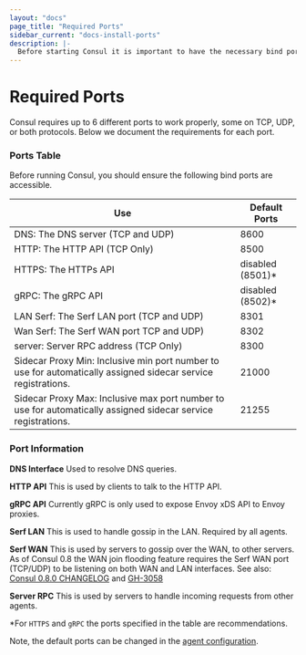 ```yaml
---
layout: "docs"
page_title: "Required Ports"
sidebar_current: "docs-install-ports"
description: |-
  Before starting Consul it is important to have the necessary bind ports accessible.
---
```


# Required Ports


Consul requires up to 6 different ports to work properly, some on
TCP, UDP, or both protocols. Below we document the requirements for each
port. 

### Ports Table

Before running Consul, you should ensure the following bind ports are accessible. 


|  Use                              | Default Ports    | 
| --------------------------------- | ---------------- |
| DNS: The DNS server (TCP and UDP)              | 8600             |
| HTTP: The HTTP API (TCP Only)               | 8500             |
| HTTPS: The HTTPs API              | disabled (8501)* | 
| gRPC: The gRPC API                | disabled (8502)* | 
| LAN Serf: The Serf LAN port (TCP and UDP)      | 8301             | 
| Wan Serf: The Serf WAN port TCP and UDP)       | 8302             |
| server: Server RPC address (TCP Only)   | 8300             | 
| Sidecar Proxy Min: Inclusive min port number to use for automatically assigned sidecar service registrations.   | 21000            | 
| Sidecar Proxy Max: Inclusive max port number to use for automatically assigned sidecar service registrations. | 21255            | 


### Port Information

**DNS Interface** Used to resolve DNS queries. 

**HTTP API** This is used by clients to talk to the HTTP
  API.

**gRPC API** Currently gRPC is only used to expose Envoy xDS API to Envoy proxies.

**Serf LAN** This is used to handle gossip in the LAN.
  Required by all agents. 

**Serf WAN** This is used by servers to gossip over the WAN, to
  other servers. As of Consul 0.8 the WAN join flooding feature requires
  the Serf WAN port (TCP/UDP) to be listening on both WAN and LAN interfaces. See also:
   [Consul 0.8.0 CHANGELOG](https://github.com/hashicorp/consul/blob/master/CHANGELOG.md#080-april-5-2017) and [GH-3058](https://github.com/hashicorp/consul/issues/3058)

**Server RPC** This is used by servers to handle incoming
  requests from other agents. 



*For `HTTPS` and `gRPC` the ports specified in the table 
are recommendations.

Note, the default ports can be changed in the [agent configuration](/docs/agent/options.html#ports). 